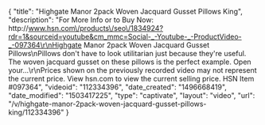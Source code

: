 {
    "title": "Highgate Manor 2pack Woven Jacquard Gusset Pillows  King",
    "description": "For More Info or to Buy Now: http:\/\/www.hsn.com\/products\/seo\/1834924?rdr=1&sourceid=youtube&cm_mmc=Social-_-Youtube-_-ProductVideo-_-097364\r\nHighgate Manor 2pack Woven Jacquard Gusset Pillows\nPillows don't have to look utilitarian just because they're useful. The woven jacquard gusset on these pillows is the perfect example. Open your...\r\nPrices shown on the previously recorded video may not represent the current price.  View hsn.com to view the current selling price. HSN Item #097364",
    "videoid": "112334396",
    "date_created": "1496668419",
    "date_modified": "1503417225",
    "type": "captivate",
    "layout": "video",
    "url": "\/v\/highgate-manor-2pack-woven-jacquard-gusset-pillows-king\/112334396"
}